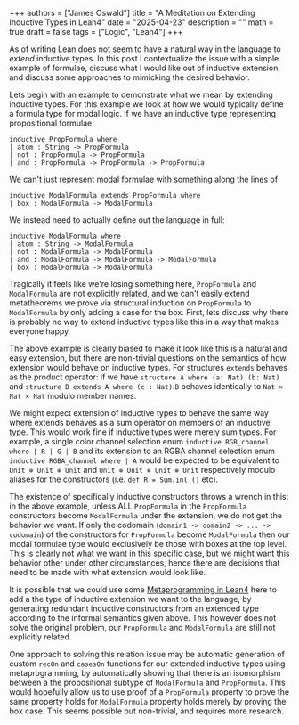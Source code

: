 +++ 
authors = ["James Oswald"]
title = "A Meditation on Extending Inductive Types in Lean4" 
date = "2025-04-23"
description = ""
math = true
draft = false
tags = ["Logic", "Lean4"]
+++

As of writing Lean does not seem to have a natural way in the language to *extend* inductive types. In this post I contextualize the issue with a simple example of formulae, discuss what I would like out of inductive extension, and discuss some approaches to mimicking the desired behavior.

Lets begin with an example to demonstrate what we mean by extending inductive types. For this example we look at how we would typically define a formula type for modal logic. If we have an inductive type representing propositional formulae:
```lean
inductive PropFormula where
| atom : String -> PropFormula
| not : PropFormula -> PropFormula
| and : PropFormula -> PropFormula -> PropFormula
```
We can't just represent modal formulae with something along the lines of
```lean
inductive ModalFormula extends PropFormula where
| box : ModalFormula -> ModalFormula
```
We instead need to actually define out the language in full:
```lean
inductive ModalFormula where
| atom : String -> ModalFormula
| not : ModalFormula -> ModalFormula
| and : ModalFormula -> ModalFormula -> ModalFormula
| box : ModalFormula -> ModalFormula
```
Tragically it feels like we're losing something here, `PropFormula` and `ModalFormula` are not explicitly related, and we can't easily extend metatheorems we prove via structural induction on `PropFormula` to `ModalFormula` by only adding a case for the box. First, lets discuss why there is probably no way to extend inductive types like this in a way that makes everyone happy. 

The above example is clearly biased to make it look like this is a natural and easy extension, but there are non-trivial questions on the semantics of how extension would behave on inductive types. For structures `extends` behaves as the product operator: if we have `structure A where (a: Nat) (b: Nat)` and `structure B extends A where (c : Nat)`.`B` behaves identically to `Nat × Nat × Nat` modulo member names. 

We might expect extension of inductive types to behave the same way where extends behaves as a sum operator on members of an inductive type. This would work fine if inductive types were merely sum types. For example, a single color channel selection enum `inductive RGB_channel where | R | G | B` and its extension to an RGBA channel selection enum `inductive RGBA_channel where | A` would be expected to be equivalent to `Unit ⊕ Unit ⊕ Unit` and `Unit ⊕ Unit ⊕ Unit ⊕ Unit` respectively modulo aliases for the constructors (i.e. `def R = Sum.inl ()` etc). 

The existence of specifically inductive constructors throws a wrench in this: in the above example, unless ALL `PropFormula` in the `PropFormula` constructors become `ModalFormula` under the extension, we do not get the behavior we want. If only the codomain (`domain1 -> domain2 -> ... -> codomain`) of the constructors for `PropFormula` become `ModalFormula` then our modal formulae type would exclusively be those with boxes at the top level. This is clearly not what we want in this specific case, but we might want this behavior other under other circumstances, hence there are decisions that need to be made with what extension would look like. 

It is possible that we could use some [Metaprogramming in Lean4](https://github.com/leanprover-community/lean4-metaprogramming-book) here to add a the type of inductive extension we want to the language, by generating redundant inductive constructors from an extended type according to the informal semantics given above. This however does not solve the original problem, our `PropFormula` and `ModalFormula` are still not explicitly related. 

One approach to solving this relation issue may be automatic generation of custom `recOn` and `casesOn` functions for our extended inductive types using metaprogramming, by automatically showing that there is an isomorphism between a the propositional subtype of `ModalFormula` and `PropFormula`. This would hopefully allow us to use proof of a `PropFormula` property to prove the same property holds for `ModalFormula` property holds merely by proving the box case. This seems possible but non-trivial, and requires more research.
  